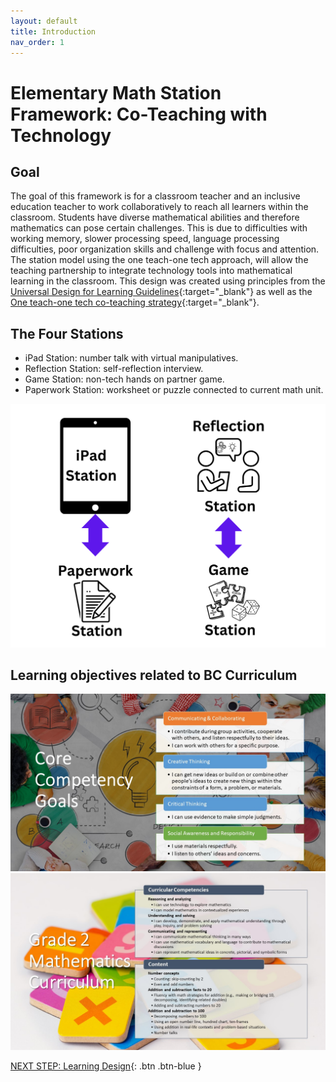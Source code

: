 ```yaml
---
layout: default
title: Introduction 
nav_order: 1
---
```


# Elementary Math Station Framework: Co-Teaching with Technology 

## Goal
The goal of this framework is for a classroom teacher and an inclusive education teacher to work collaboratively to reach all learners within the classroom. Students have diverse mathematical abilities and therefore mathematics can pose certain challenges. This is due to difficulties with working memory, slower processing speed, language processing difficulties, poor organization skills and challenge with focus and attention. The station model using the one teach-one tech approach, will allow the teaching partnership to integrate technology tools into mathematical learning in the classroom. This design was created using principles from the [Universal Design for Learning Guidelines](https://udlguidelines.cast.org/){:target="_blank"}  as well as the [One teach-one tech co-teaching strategy](https://journals-sagepub-com.ezproxy.library.uvic.ca/doi/epub/10.1177/01626434231177869){:target="_blank"}.

## The Four Stations
- iPad Station: number talk with virtual manipulatives. 
- Reflection Station: self-reflection interview.
- Game Station: non-tech hands on partner game.
- Paperwork Station: worksheet or puzzle connected to current math unit.

<img src="images/stations.png" style="width:700px;" alt="Stations"><br>

## Learning objectives related to BC Curriculum
<img src="images/core-competencies.jpg" style="width:700px;" alt="Core Competencies"><br>
<img src="images/curriculum.jpg" style="width:700px;" alt="Core Competencies">

[NEXT STEP: Learning Design](learning-design.html){: .btn .btn-blue }
